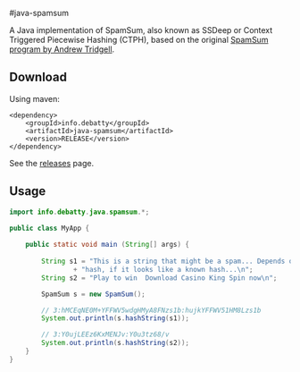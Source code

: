 #java-spamsum

A Java implementation of SpamSum, also known as SSDeep or Context Triggered Piecewise Hashing (CTPH), based on the original [SpamSum program by Andrew Tridgell](http://www.samba.org/ftp/unpacked/junkcode/spamsum/).


## Download
Using maven:
```
<dependency>
    <groupId>info.debatty</groupId>
    <artifactId>java-spamsum</artifactId>
    <version>RELEASE</version>
</dependency>
```

See the [releases](https://github.com/tdebatty/java-spamsum/releases) page.

## Usage

```java
import info.debatty.java.spamsum.*;

public class MyApp {
    
    public static void main (String[] args) {
        
        String s1 = "This is a string that might be a spam... Depends on the "
                + "hash, if it looks like a known hash...\n";
        String s2 = "Play to win  Download Casino King Spin now\n";

        SpamSum s = new SpamSum();

        // 3:hMCEqNE0M+YFFWV5wdgHMyA8FNzs1b:hujkYFFWV51HM8Lzs1b
        System.out.println(s.hashString(s1));

        // 3:Y0ujLEEz6KxMENJv:Y0u3tz68/v
        System.out.println(s.hashString(s2));
    }
}
```

